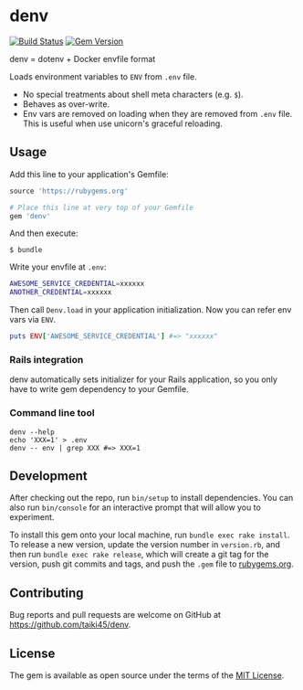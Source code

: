 # denv
[![Build Status](https://travis-ci.org/taiki45/denv.svg?branch=master)](https://travis-ci.org/taiki45/denv) [![Gem Version](https://badge.fury.io/rb/denv.svg)](https://badge.fury.io/rb/denv)

denv = dotenv + Docker envfile format

Loads environment variables to `ENV` from `.env` file.

- No special treatments about shell meta characters (e.g. `$`).
- Behaves as over-write.
- Env vars are removed on loading when they are removed from `.env` file. This is useful when use unicorn's graceful reloading.

## Usage
Add this line to your application's Gemfile:

```ruby
source 'https://rubygems.org'

# Place this line at very top of your Gemfile
gem 'denv'
```

And then execute:

```
$ bundle
```

Write your envfile at `.env`:

```sh
AWESOME_SERVICE_CREDENTIAL=xxxxxx
ANOTHER_CREDENTIAL=xxxxxx
```

Then call `Denv.load` in your application initialization. Now you can refer env vars via `ENV`.

```ruby
puts ENV['AWESOME_SERVICE_CREDENTIAL'] #=> "xxxxxx"
```

### Rails integration
denv automatically sets initializer for your Rails application, so you only have to write gem dependency to your Gemfile.

### Command line tool
```
denv --help
echo 'XXX=1' > .env
denv -- env | grep XXX #=> XXX=1
```

## Development
After checking out the repo, run `bin/setup` to install dependencies. You can also run `bin/console` for an interactive prompt that will allow you to experiment.

To install this gem onto your local machine, run `bundle exec rake install`. To release a new version, update the version number in `version.rb`, and then run `bundle exec rake release`, which will create a git tag for the version, push git commits and tags, and push the `.gem` file to [rubygems.org](https://rubygems.org).

## Contributing
Bug reports and pull requests are welcome on GitHub at https://github.com/taiki45/denv.


## License
The gem is available as open source under the terms of the [MIT License](http://opensource.org/licenses/MIT).
